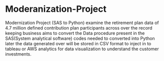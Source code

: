 # Moderanization-Project
Modernization Project (SAS to Python)
examine the retirement plan data of 4.7 million defined contribution plan participants across over the record keeping business aims to convert the Data procedure present in the SAS(System analytical software) codes needed to converted into Python later the data generated over will be stored in CSV format to inject in to tableau or AWS analytics for data visualization to understand the customer investments.
